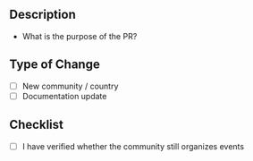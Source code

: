 ## Description

- What is the purpose of the PR?

## Type of Change

- [ ] New community / country
- [ ] Documentation update

## Checklist

- [ ] I have verified whether the community still organizes events
